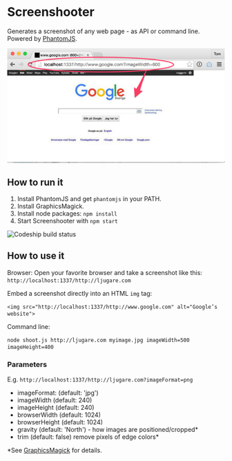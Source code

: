 # Screenshooter

Generates a screenshot of any web page - as API or command line. Powered by [PhantomJS](http://phantomjs.org).

![Screenshooter](example.png)


## How to run it

1. Install PhantomJS and get `phantomjs` in your PATH.
2. Install GraphicsMagick.
2. Install node packages: `npm install`
3. Start Screenshooter with `npm start`

![Codeship build status](https://www.codeship.io/projects/2fe0e610-b368-0131-9eae-664e1beed1ef/status)


## How to use it

Browser: Open your favorite browser and take a screenshot like this: `http://localhost:1337/http://ljugare.com`

Embed a screenshot directly into an HTML `img` tag:

	<img src="http://localhost:1337/http://www.google.com" alt="Google’s website">

Command line:

	node shoot.js http://ljugare.com myimage.jpg imageWidth=500 imageHeight=400

### Parameters

E.g. `http://localhost:1337/http://ljugare.com?imageFormat=png`

* imageFormat: (default: 'jpg')
* imageWidth (default: 240)
* imageHeight (default: 240)
* browserWidth (default: 1024)
* browserHeight (default: 1024)
* gravity (default: 'North') - how images are positioned/cropped*
* trim (default: false) remove pixels of edge colors*

*See [GraphicsMagick](http://www.graphicsmagick.org/GraphicsMagick.html) for details.
